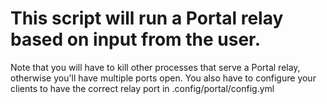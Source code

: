 # This script will run a Portal relay based on input from the user.
Note that you will have to kill other processes that serve a Portal relay, otherwise you'll have multiple ports open.
You also have to configure your clients to have the correct relay port in .config/portal/config.yml